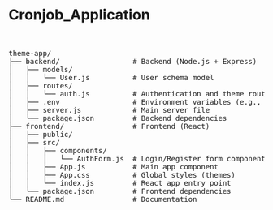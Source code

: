 # Cronjob_Application
 <pre>
  

theme-app/
├── backend/                 # Backend (Node.js + Express)
│   ├── models/
│   │   └── User.js          # User schema model
│   ├── routes/
│   │   └── auth.js          # Authentication and theme routes
│   ├── .env                 # Environment variables (e.g., DB connection, JWT secret)
│   ├── server.js            # Main server file
│   └── package.json         # Backend dependencies
├── frontend/                # Frontend (React)
│   ├── public/
│   ├── src/
│   │   ├── components/
│   │   │   └── AuthForm.js  # Login/Register form component
│   │   ├── App.js           # Main app component
│   │   ├── App.css          # Global styles (themes)
│   │   └── index.js         # React app entry point
│   └── package.json         # Frontend dependencies
└── README.md                # Documentation
 </pre>
